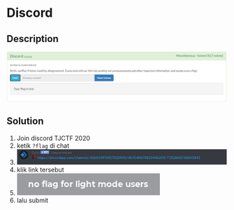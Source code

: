 # Discord
## Description
![img](img.png)
## Solution
1. Join discord TJCTF 2020
2. ketik `?flag` di chat
3. ![](link.png)
4. klik link tersebut
5. ![](flag.png)
6.  lalu submit